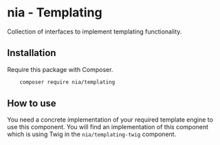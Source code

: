 # nia - Templating

Collection of interfaces to implement templating functionality.

## Installation

Require this package with Composer.

```bash
	composer require nia/templating
```

## How to use
You need a concrete implementation of your required template engine to use this component. You will find an implementation of this component which is using Twig in the `nia/templating-twig` component.

